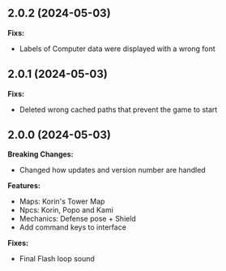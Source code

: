 ## 2.0.2 (2024-05-03)

**Fixs:**
- Labels of Computer data were displayed with a wrong font

## 2.0.1 (2024-05-03)

**Fixs:**
- Deleted wrong cached paths that prevent the game to start

## 2.0.0 (2024-05-03)

**Breaking Changes:**
- Changed how updates and version number are handled

**Features:**
- Maps: Korin's Tower Map
- Npcs: Korin, Popo and Kami
- Mechanics: Defense pose + Shield
- Add command keys to interface

**Fixes:**
- Final Flash loop sound
